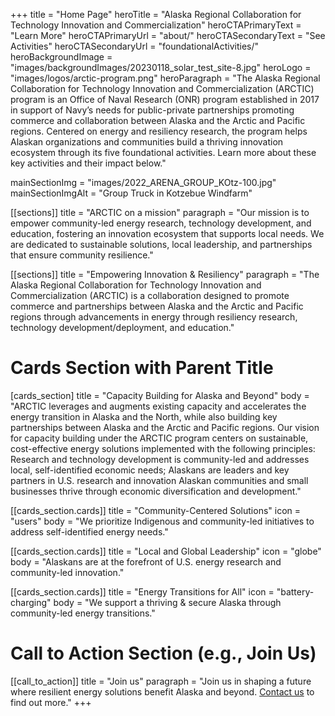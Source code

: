+++
title = "Home Page"
heroTitle = "Alaska Regional Collaboration for Technology Innovation and Commercialization"
heroCTAPrimaryText = "Learn More"
heroCTAPrimaryUrl = "about/"
heroCTASecondaryText = "See Activities"
heroCTASecondaryUrl = "foundationalActivities/"
heroBackgroundImage = "images/backgroundImages/20230118_solar_test_site-8.jpg"
heroLogo = "images/logos/arctic-program.png"
heroParagraph = "The Alaska Regional Collaboration for Technology Innovation and Commercialization (ARCTIC) program is an Office of Naval Research (ONR) program established in 2017 in support of Navy’s needs for public-private partnerships promoting commerce and collaboration between Alaska and the Arctic and Pacific regions. Centered on energy and resiliency research, the program helps Alaskan organizations and communities build a thriving innovation ecosystem through its five foundational activities. Learn more about these key activities and their impact below."

mainSectionImg = "images/2022_ARENA_GROUP_KOtz-100.jpg"
mainSectionImgAlt = "Group Truck in Kotzebue Windfarm"

[[sections]]
title = "ARCTIC on a mission"
paragraph = "Our mission is to empower community-led energy research, technology development, and education, fostering an innovation ecosystem that supports local needs. We are dedicated to sustainable solutions, local leadership, and partnerships that ensure community resilience."

[[sections]]
title = "Empowering Innovation & Resiliency"
paragraph = "The Alaska Regional Collaboration for Technology Innovation and Commercialization (ARCTIC) is a collaboration designed to promote commerce and partnerships between Alaska and the Arctic and Pacific regions through advancements in energy through resiliency research, technology development/deployment, and education."

# Cards Section with Parent Title
[cards_section]
title = "Capacity Building for Alaska and Beyond"
body = "ARCTIC leverages and augments existing capacity and accelerates the energy transition in Alaska and the North, while also building key partnerships between Alaska and the Arctic and Pacific regions. Our vision for capacity building under the ARCTIC program centers on sustainable, cost-effective energy solutions implemented with the following principles: Research and technology development is community-led and addresses local, self-identified economic needs; Alaskans are leaders and key partners in U.S. research and innovation Alaskan communities and small businesses thrive through economic diversification and development."

  [[cards_section.cards]]
  title = "Community-Centered Solutions"
  icon = "users"
  body = "We prioritize Indigenous and community-led initiatives to address self-identified energy needs."

  [[cards_section.cards]]
  title = "Local and Global Leadership"
  icon = "globe"
  body = "Alaskans are at the forefront of U.S. energy research and community-led innovation."

  [[cards_section.cards]]
  title = "Energy Transitions for All"
  icon = "battery-charging"
  body = "We support a thriving & secure Alaska through community-led energy transitions."

# Call to Action Section (e.g., Join Us)
[[call_to_action]]
title = "Join us"
paragraph = "Join us in shaping a future where resilient energy solutions benefit Alaska and beyond. [Contact us](mailto:UA-arctic-program-contact@alaska.edu) to find out more."
+++
